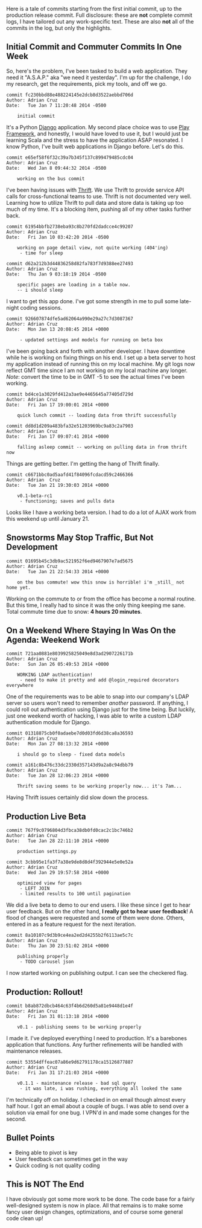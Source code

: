 Here is a tale of commits starting from the first initial commit, up to the production release commit. Full disclosure: these are **not** complete commit logs, I have tailored out any work-specific text. These are also **not** all of the commits in the log, but only the highlights.

## Initial Commit and Commuter Commits In One Week

So, here's the problem, I've been tasked to build a web application. They need it "A.S.A.P." aka "we need it yesterday". I'm up for the challenge, I do my research, get the requirements, pick my tools, and off we go.

```
commit fc230bbd88e488224145e2dcb8d3522aebbd706d
Author: Adrian Cruz
Date:   Tue Jan 7 11:20:48 2014 -0500

    initial commit
```

It's a Python [Django](https://www.djangoproject.com/) application. My second place choice was to use [Play Framework](https://www.playframework.com/), and honestly, I would have loved to use it, but I would just be learning Scala and the stress to have the application ASAP resonated. I know Python, I've built web applications in Django before. Let's do this.

```
commit e65ef58f6f32c39a7b345f137c899479485cdc04
Author: Adrian Cruz
Date:   Wed Jan 8 09:44:32 2014 -0500

    working on the bus commit
```

I've been having issues with [Thrift](https://thrift.apache.org/). We use Thrift to provide service API calls for cross-functional teams to use. Thrift is not documented very well. Learning how to utilize Thrift to pull data and store data is taking up too much of my time. It's a blocking item, pushing all of my other tasks further back.

```
commit 61954bbfb2738eba93c8b270fd2dadcce4c99207
Author: Adrian Cruz
Date:   Fri Jan 10 03:42:20 2014 -0500

    working on page detail view, not quite working (404'ing)
     - time for sleep

commit d62a212b3d44836258d82fa783f7d9388ee27493
Author: Adrian Cruz
Date:   Thu Jan 9 03:18:19 2014 -0500

    specific pages are loading in a table now.
    -- i should sleep
```

I want to get this app done. I've got some strength in me to pull some late-night coding sessions.

```
commit 926607874dfe5ad62064a990e29a27c7d3087367
Author: Adrian Cruz
Date:   Mon Jan 13 20:08:45 2014 +0000

     - updated settings and models for running on beta box
```

I've been going back and forth with another developer. I have downtime while he is working on fixing things on his end. I set up a beta server to host my application instead of running this on my local machine. My git logs now reflect GMT time since I am not working on my local machine any longer. _Note_: convert the time to be in GMT -5 to see the actual times I've been working.

```
commit bd4ce1a3029fd412a3ae9e4465645a77405d729d
Author: Adrian Cruz
Date:   Fri Jan 17 19:00:01 2014 +0000

    quick lunch commit -- loading data from thrift successfully

commit dd8d1d209a483bfa32e51203969bc9a83c2a7903
Author: Adrian Cruz
Date:   Fri Jan 17 09:07:41 2014 +0000

    falling asleep commit -- working on pulling data in from thrift now
```

Things are getting better. I'm getting the hang of Thrift finally.

```
commit c6671bbc0ad5aafd41f84096fcdacd59c2466366
Author: Adrian  Cruz
Date:   Tue Jan 21 19:30:03 2014 +0000

    v0.1-beta-rc1
     - functioning; saves and pulls data
```

Looks like I have a working beta version. I had to do a lot of AJAX work from this weekend up until January 21.

## Snowstorms May Stop Traffic, But Not Development

```
commit 01695b45c3db9ac521952f6ed9467907e7ad5675
Author: Adrian Cruz
Date:   Tue Jan 21 22:54:33 2014 +0000

    on the bus commute! wow this snow is horrible! i'm _still_ not home yet.
```

Working on the commute to or from the office has become a normal routine. But this time, I really had to since it was the only thing keeping me sane. Total commute time due to snow: **4 hours 20 minutes**.

## On a Weekend Where Staying In Was On the Agenda: Weekend Work

```
commit 721aa0881e8039925825049e8d3ad2907226171b
Author: Adrian Cruz
Date:   Sun Jan 26 05:49:53 2014 +0000

    WORKING LDAP authentication!
     - need to make it pretty and add @login_required decorators everywhere
```

One of the requirements was to be able to snap into our company's LDAP server so users won't need to remember _another_ password. If anything, I could roll out authentication using Django just for the time being. But luckily, just one weekend worth of hacking, I was able to write a custom LDAP authentication module for Django.

```
commit 01318875cb0f0adaebe7d0d03fd6d38ca8a36593
Author: Adrian Cruz
Date:   Mon Jan 27 08:13:32 2014 +0000

    i should go to sleep - fixed data models
```

```
commit a161c8b476c33dc2330d357143d9a2a8c94dbb79
Author: Adrian Cruz
Date:   Tue Jan 28 12:06:23 2014 +0000

    Thrift saving seems to be working properly now... it's 7am...
```

Having Thrift issues certainly did slow down the process.

## Production Live Beta

```
commit 767f9c0796804d3fbca38db0fd0cac2c1bc746b2
Author: Adrian Cruz
Date:   Tue Jan 28 22:11:10 2014 +0000

    production settings.py
```

```
commit 3cbb95e1fa3f7a38e9de8d8d4f392944e5e0e52a
Author: Adrian Cruz
Date:   Wed Jan 29 19:57:58 2014 +0000

    optimized view for pages
     - LEFT JOIN
     - limited results to 100 until pagination
```

We did a live beta to demo to our end users. I like these since I get to hear user feedback. But on the other hand, **I really got to hear user feedback**! A flood of changes were requested and some of them were done. Others, entered in as a feature request for the next iteration.

```
commit 8a10107c9d3b9ce4ea2ed2d4255b2f6113ae5c7c
Author: Adrian Cruz
Date:   Thu Jan 30 23:51:02 2014 +0000

    publishing properly
     - TODO carousel json
```

I now started working on publishing output. I can see the checkered flag.

## Production: Rollout!

```
commit b8ab872dbcb464c63f4b6d260d5a81e9448d1e4f
Author: Adrian Cruz
Date:   Fri Jan 31 01:13:18 2014 +0000

    v0.1 - publishing seems to be working properly
```

I made it. I've deployed everything I need to production. It's a barebones application that functions. Any further refinements will be handled with maintenance releases.

```
commit 53554dffeac07a86e9d62791178ca15126877887
Author: Adrian Cruz
Date:   Fri Jan 31 17:21:03 2014 +0000

    v0.1.1 - maintenance release - bad sql query
     - it was late, i was rushing, everything all looked the same
```

I'm technically off on holiday. I checked in on email though almost every half hour. I got an email about a couple of bugs. I was able to send over a solution via email for one bug. I VPN'd in and made some changes for the second.

## Bullet Points

 - Being able to pivot is key
 - User feedback can sometimes get in the way
 - Quick coding is not quality coding

 ## This is NOT The End

I have obviously got some more work to be done. The code base for a fairly well-designed system is now in place. All that remains is to make some fancy user design changes, optimizations, and of course some general code clean up!
